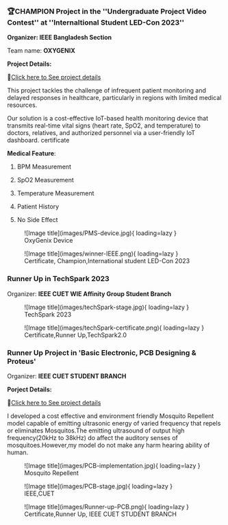 
### **🏆CHAMPION    Project in the ''Undergraduate Project Video Contest'' at ''Internaltional Student LED-Con 2023''**
 

**Organizer: IEEE Bangladesh Section** 


Team name: **OXYGENIX**

**Project Details:** 

🔗[Click here to See project details](iot-based-health-monitoring.md)

This project tackles the challenge of infrequent patient monitoring and delayed responses in healthcare, particularly in regions with limited medical resources. 

Our solution is a cost-effective IoT-based health monitoring device that transmits real-time vital signs (heart rate, SpO2, and temperature) to doctors, relatives, and authorized personnel via a user-friendly IoT dashboard.
certificate

**Medical Feature**:

 1. BPM Measurement

 2. SpO2 Measurement

 3. Temperature Measurement

 4. Patient History

 5. No Side Effect 
 



<figure markdown="span">
![Image title](images/PMS-device.jpg){ loading=lazy }
  <figcaption>OxyGenix Device</figcaption>
</figure>

<figure markdown="span">
![Image title](images/winner-IEEE.png){ loading=lazy }
  <figcaption>Certificate, Champion,International student LED-Con 2023</figcaption>
</figure>


### **Runner Up  in TechSpark 2023**


Organizer:  **IEEE CUET WIE Affinity Group Student Branch**


<figure markdown="span">
![Image title](images/techSpark-stage.jpg){ loading=lazy }
  <figcaption>TechSpark 2023</figcaption>
</figure>

<figure markdown="span">
![Image title](images/techSpark-certificate.png){ loading=lazy }
  <figcaption>Certificate,Runner Up,TechSpark2.0</figcaption>
</figure>


### **Runner Up Project in 'Basic Electronic, PCB Designing  & Proteus'**


Organizer:  **IEEE CUET STUDENT BRANCH**


**Porject Details:**

🔗[Click here to See project details](Mosquito-repellent-ckt.md)

I developed a cost effective and environment friendly Mosquito Repellent model capable of emitting ultrasonic energy of varied frequency that repels or eliminates Mosquitos.The emitting ultrasound of output high frequency(20kHz to 38kHz) do affect the auditory senses of mosquitoes.However,my model do not make any harm hearing ability of human.

<figure markdown="span">
![Image title](images/PCB-implementation.jpg){ loading=lazy }
  <figcaption>Mosquito Repellent</figcaption>
</figure>


<figure markdown="span">
![Image title](images/PCB-stage.jpg){ loading=lazy }
  <figcaption>IEEE,CUET</figcaption>
</figure>

<figure markdown="span">
![Image title](images/Runner-up-PCB.png){ loading=lazy }
  <figcaption>Certificate,Runner Up, IEEE CUET STUDENT BRANCH</figcaption>
</figure>


